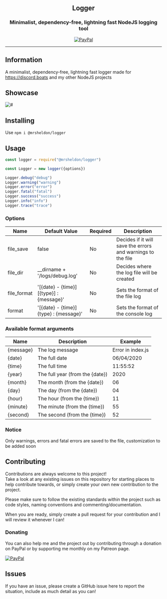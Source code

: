 <h2 align="center" id="Template">
  Logger
</h2>

<h3 align="center">Minimalist, dependency-free, lightning fast NodeJS logging tool</h3>

<p align="center">
    <a href="https://paypal.me/roeelupo" target="_blank">
        <img src="https://img.shields.io/badge/paypal-Roee%20Lupo-blue.svg?logo=paypal&logoWidth=30&logoColor=00457C&style=popout-square" alt="PayPal"/>
    </a>
</p>

----

## Information

A minimalist, dependency-free, lightning fast logger made for https://discord.boats and my other NodeJS projects

## Showcase

![#](https://i.ibb.co/ckLwbYz/image.png)

## Installing

Use `npm i @mrsheldon/logger`

## Usage

```js
const logger = require("@mrsheldon/logger")

const Logger = new logger({options})

Logger.debug("debug")
Logger.warning("warning")
Logger.error("error")
Logger.fatal("fatal")
Logger.success("success")
Logger.info("info")
Logger.trace("trace")
```

### Options
| Name         | Default Value                            | Required | Description                                                 |
|--------------|------------------------------------------|----------|-------------------------------------------------------------|
| file_save    | false                                    | No       | Decides if it will save the errors and warnings to the file |
| file_dir     | __dirname + '/logs/debug.log'            | No       | Decides where the log file will be created                  |
| file_format  | '[{date} - {time}] [{type}] : {message}' | No       | Sets the format of the file log                             |
| format       | '[{date} - {time}] {type} : {message}'   | No       | Sets the format of the console log                          |


### Available format arguments
| Name           | Description                     | Example           |
|----------------|---------------------------------|-------------------|
| {message}      | The log message                 | Error in index.js |
| {date}         | The full date                   | 06/04/2020        |
| {time}         | The full time                   | 11:55:52          | 
| {year}         | The full year (from the {date}) | 2020              |
| {month}        | The month (from the {date})     | 06                |
| {day}          | The day (from the {date})       | 04                |
| {hour}         | The hour (from the {time})      | 11                |
| {minute}       | The minute (from the {time})    | 55                |
| {second}       | The second (from the {time})    | 52                |

### Notice
Only warnings, errors and fatal errors are saved to the file, customization to be added soon

## Contributing

Contributions are always welcome to this project!\
Take a look at any existing issues on this repository for starting places to help contribute towards, or simply create your own new contribution to the project.

Please make sure to follow the existing standards within the project such as code styles, naming conventions and commenting/documentation.

When you are ready, simply create a pull request for your contribution and I will review it whenever I can!

### Donating

You can also help me and the project out by contributing through a donation on PayPal or by supporting me monthly on my Patreon page.
<p>
    <a href="https://paypal.me/roeelupo" target="_blank">
        <img src="https://img.shields.io/badge/paypal-Roee%20Lupo-blue.svg?logo=paypal&logoWidth=30&logoColor=00457C&style=popout-square" alt="PayPal"/>
    </a>
</p>

## Issues
If you have an issue, please create a GitHub issue here to report the situation, include as much detail as you can!
